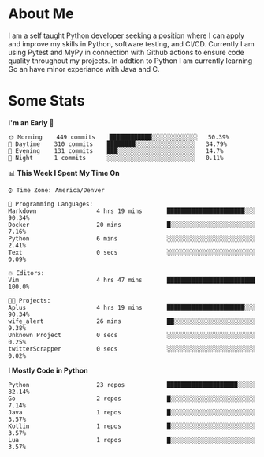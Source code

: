 # About Me
  I am a self taught Python developer seeking a position where I can apply and improve my skills in Python, software testing, and CI/CD. Currently I am using Pytest and MyPy in connection with Github actions to ensure code quality throughout my projects. In addtion to Python I am currently learning Go an have minor experiance with Java and C.
  
 # Some Stats
  
<!--START_SECTION:waka-->
**I'm an Early 🐤** 

```text
🌞 Morning    449 commits    ████████████░░░░░░░░░░░░░   50.39% 
🌆 Daytime    310 commits    ████████░░░░░░░░░░░░░░░░░   34.79% 
🌃 Evening    131 commits    ███░░░░░░░░░░░░░░░░░░░░░░   14.7% 
🌙 Night      1 commits      ░░░░░░░░░░░░░░░░░░░░░░░░░   0.11%

```


📊 **This Week I Spent My Time On** 

```text
⌚︎ Time Zone: America/Denver

💬 Programming Languages: 
Markdown                 4 hrs 19 mins       ██████████████████████░░░   90.34% 
Docker                   20 mins             █░░░░░░░░░░░░░░░░░░░░░░░░   7.16% 
Python                   6 mins              ░░░░░░░░░░░░░░░░░░░░░░░░░   2.41% 
Text                     0 secs              ░░░░░░░░░░░░░░░░░░░░░░░░░   0.09%

🔥 Editors: 
Vim                      4 hrs 47 mins       █████████████████████████   100.0%

🐱‍💻 Projects: 
Aplus                    4 hrs 19 mins       ██████████████████████░░░   90.34% 
wife_alert               26 mins             ██░░░░░░░░░░░░░░░░░░░░░░░   9.38% 
Unknown Project          0 secs              ░░░░░░░░░░░░░░░░░░░░░░░░░   0.25% 
twitterScrapper          0 secs              ░░░░░░░░░░░░░░░░░░░░░░░░░   0.02%

```

**I Mostly Code in Python** 

```text
Python                   23 repos            ████████████████████░░░░░   82.14% 
Go                       2 repos             █░░░░░░░░░░░░░░░░░░░░░░░░   7.14% 
Java                     1 repos             █░░░░░░░░░░░░░░░░░░░░░░░░   3.57% 
Kotlin                   1 repos             █░░░░░░░░░░░░░░░░░░░░░░░░   3.57% 
Lua                      1 repos             █░░░░░░░░░░░░░░░░░░░░░░░░   3.57%

```



<!--END_SECTION:waka-->
